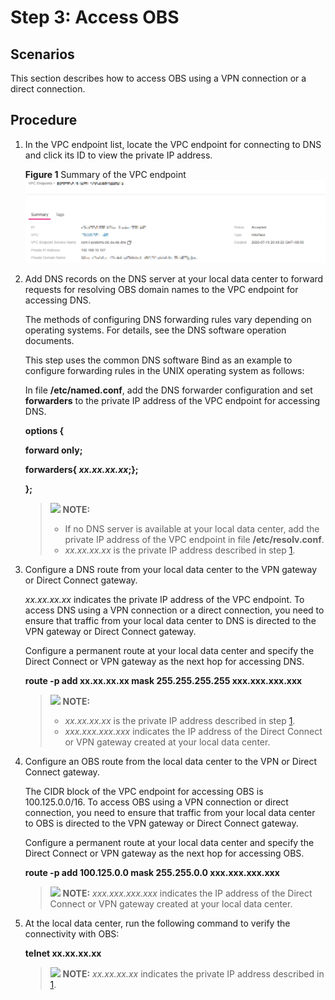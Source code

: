 # Step 3: Access OBS<a name="vpcep_02_0304"></a>

## Scenarios<a name="section336734914324"></a>

This section describes how to access OBS using a VPN connection or a direct connection.

## Procedure<a name="section372772717323"></a>

1.  <a name="li146041853163516"></a>In the VPC endpoint list, locate the VPC endpoint for connecting to DNS and click its ID to view the private IP address.

    **Figure  1**  Summary of the VPC endpoint<a name="fig1234818262310"></a>  
    ![](/vpcep/user-guide/figures/summary-of-the-vpc-endpoint-6.png "summary-of-the-vpc-endpoint-6")

2.  Add DNS records on the DNS server at your local data center to forward requests for resolving OBS domain names to the VPC endpoint for accessing DNS.

    The methods of configuring DNS forwarding rules vary depending on operating systems. For details, see the DNS software operation documents.

    This step uses the common DNS software Bind as an example to configure forwarding rules in the UNIX operating system as follows:

    In file  **/etc/named.conf**, add the DNS forwarder configuration and set  **forwarders**  to the private IP address of the VPC endpoint for accessing DNS.

    **options \{**

    **forward only;**

    **forwarders\{ **_xx.xx.xx.xx_**;\};**

    **\};**

    >![](/images/icon-note.gif) **NOTE:** 
    >-   If no DNS server is available at your local data center, add the private IP address of the VPC endpoint in file  **/etc/resolv.conf**.
    >-   _xx.xx.xx.xx_  is the private IP address described in step  [1](#li146041853163516).

3.  Configure a DNS route from your local data center to the VPN gateway or Direct Connect gateway.

    _xx.xx.xx.xx_  indicates the private IP address of the VPC endpoint. To access DNS using a VPN connection or a direct connection, you need to ensure that traffic from your local data center to DNS is directed to the VPN gateway or Direct Connect gateway.

    Configure a permanent route at your local data center and specify the Direct Connect or VPN gateway as the next hop for accessing DNS.

    **route -p add xx.xx.xx.xx mask 255.255.255.255 xxx.xxx.xxx.xxx**

    >![](/images/icon-note.gif) **NOTE:** 
    >-   _xx.xx.xx.xx_  is the private IP address described in step  [1](step-3-access-obs.md#li146041853163516).
    >-   _xxx.xxx.xxx.xxx_  indicates the IP address of the Direct Connect or VPN gateway created at your local data center.

4.  Configure an OBS route from the local data center to the VPN or Direct Connect gateway.

    The CIDR block of the VPC endpoint for accessing OBS is 100.125.0.0/16. To access OBS using a VPN connection or direct connection, you need to ensure that traffic from your local data center to OBS is directed to the VPN gateway or Direct Connect gateway.

    Configure a permanent route at your local data center and specify the Direct Connect or VPN gateway as the next hop for accessing OBS.

    **route -p add 100.125.0.0 mask 255.255.0.0 xxx.xxx.xxx.xxx**

    >![](/images/icon-note.gif) **NOTE:** 
    >_xxx.xxx.xxx.xxx_  indicates the IP address of the Direct Connect or VPN gateway created at your local data center.

5.  At the local data center, run the following command to verify the connectivity with OBS:

    **telnet xx.xx.xx.xx**

    >![](/images/icon-note.gif) **NOTE:** 
    >_xx.xx.xx.xx_  indicates the private IP address described in  [1](#li146041853163516).


